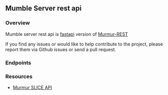 ## Mumble Server rest api

### Overview

Mumble server rest api is [fastapi](https://github.com/tiangolo/fastapi) version of [Murmur-REST](https://github.com/alfg/murmur-rest)

If you find any issues or would like to help contribute to the project, please report them via Github issues or send a pull request.

### Endpoints

### Resources
- [Murmur SLICE API](https://www.mumble.info/documentation/slice/1.3.0/)

